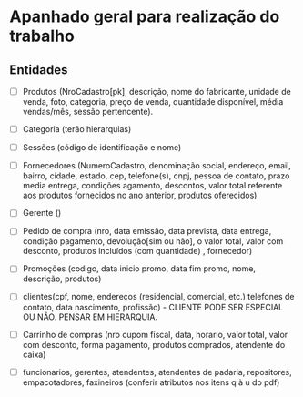 # Apanhado geral para realização do trabalho

## Entidades
- [ ] Produtos (NroCadastro[pk], descrição, nome do fabricante, unidade de venda, foto, categoria, preço de venda, quantidade disponível, média vendas/mês, sessão pertencente).
- [ ] Categoria (terão hierarquias)
- [ ] Sessões (código de identificação e nome)
- [ ] Fornecedores (NumeroCadastro, denominação social, endereço, email, bairro, cidade, estado, cep, telefone(s), cnpj, pessoa de contato, prazo media entrega, condições agamento, descontos, valor total referente aos produtos fornecidos no ano anterior, produtos oferecidos)
- [ ] Gerente ()
- [ ] Pedido de compra (nro, data emissão, data prevista, data entrega, condição pagamento, devolução[sim ou não], o valor total, valor com desconto, produtos incluídos (com quantidade) , fornecedor)
- [ ] Promoções (codigo, data inicio promo, data fim promo, nome, descrição, produtos)
- [ ] clientes(cpf, nome, endereços (residencial, comercial, etc.) telefones de contato, data nascimento, profissão) - CLIENTE PODE SER ESPECIAL OU NÃO. PENSAR EM HIERARQUIA.
- [ ] Carrinho de compras (nro cupom fiscal, data, horario, valor total, valor com desconto, forma pagamento, produtos comprados, atendente do caixa)
- [ ] funcionarios, gerentes, atendentes, atendentes de padaria, repositores, empacotadores, faxineiros (conferir atributos nos itens q à u do pdf)


